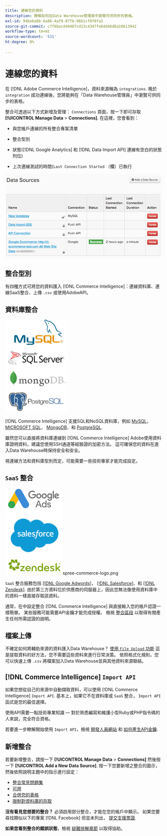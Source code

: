 ```yaml
---
title: 連線您的資料
description: 瞭解如何在Data Warehouse管理員中瀏覽可供同步的表格。
exl-id: 94beba8b-6a86-4af9-87fb-96b1cf8f8fa2
source-git-commit: c7f6bacd49487cd13c4347fe6dd46d6a10613942
workflow-type: tm+mt
source-wordcount: '531'
ht-degree: 0%

---
```


# 連線您的資料

在 [!DNL Adobe Commerce Intelligence]，資料來源稱為 `integrations`. 晚於 `integration` 成功連線後，您將能夠在「Data Warehouse管理員」中瀏覽可供同步的表格。

整合可透過以下方式新增及管理： `Connections` 頁面，按一下即可存取 **[!UICONTROL Manage Data** > **Connections]**. 在這裡，您會看到：

* 與您帳戶連線的所有整合專案清單

* 整合型別

* 狀態([!DNL Google Analytics] 和 [!DNL Data Import API] 連線有空白的狀態列位)

* 上次連線測試的時間(`Last Connection Started` （欄）已執行

![Data\_Sources\_Table.png](../../../assets/Data_Sources_Table.png)

## 整合型別

有四種方式可將您的資料匯入 [!DNL Commerce Intelligence]：連線資料庫、連線SaaS整合、上傳 `.csv` 或使用AdobeAPI。

## 資料庫整合

![Database\_icons.jpg](../../../assets/Database_icons.jpg)

[!DNL Commerce Intelligence] 支援SQL和NoSQL資料庫，例如 [MySQL](../../importing-data/integrations/mysql-via-ssh-tunnel.md)， [MICROSOFT SQL](../integrations/microsoft-sql-server.md)， [MongoDB](../integrations/mongodb-via-ssh-tunnel.md)、和 [PostgreSQL](../integrations/postgresql.md).

雖然您可以直接將資料庫連線到 [!DNL Commerce Intelligence] Adobe使用資料庫證明資料，建議您使用SSH通道等經驗證的加密方法。 這可確保您的資料在進入Data Warehouse時保持安全和安全。

視連線方法和資料庫型別而定，可能需要一些技術專家才能完成設定。

## `SaaS` 整合

![](../../../assets/SaaS_icons.jpg)spree-commerce-logo.png

`SaaS` 整合服務包括 [[!DNL Google Adwords]](../integrations/google-adwords.md)， [[!DNL Salesforce]](../integrations/salesforce.md)、和 [[!DNL Zendesk]](../integrations/zendesk.md). 由於第三方資料位於供應商的伺服器上，因此您無法像使用資料庫中的資料一樣直接存取該資料。

通常，在中設定整合 [!DNL Commerce Intelligence] 與直接輸入您的帳戶認證一樣簡單。 某些服務可能需要API金鑰才能完成授權。 檢視 [整合區段](../integrations/integrations.md) 以取得有關產生任何所需認證的說明。

## 檔案上傳

不確定如何將輔助來源的資料匯入Data Warehouse？ [使用 `File Upload` 功能](../connecting-data/using-file-uploader.md) 這是提取資料的好方法，您不需要這些資料來進行日常決策。 依照格式化規則，您可以快速上傳 `.csv` 將檔案加入Data Warehouse並與其他資料來源聯結。

## [!DNL Commerce Intelligence] `Import API`

如果您想從自己的來源中自動擷取資料，可以使用 [!DNL Commerce Intelligence] `Import API`. 基本上，如果它不在資料庫或 `SaaS` 整合， `Import API` 函式是您的最佳選擇。

使用API需要一點技術專業知識 — 對於熟悉編寫和維護小型Ruby或PHP指令碼的人來說，完全符合資格。

若要進一步瞭解開始使用 `Import API`，檢視 [開發人員網站](https://developer.adobe.com/commerce/services/reporting/) 和 [如何產生API金鑰](https://developer.adobe.com/commerce/services/reporting/import-api/).

## 新增整合

若要新增整合，請按一下 **[!UICONTROL Manage Data** > **Connections]** 然後按一下 **[!UICONTROL Add a New Data Source]**. 按一下您要新增之整合的圖示，然後依照說明主題中的指示進行設定：

* [整合常見問題集](https://support.magento.com/hc/en-us/sections/360003161871-Integration-FAQ)
* [可用 ](../integrations/integrations.md)
* [合併您的表格](../../../best-practices/consolidating-your-tables.md)
* [限制對資料庫的存取](../../../administrator/account-management/restrict-db-access.md)

**沒有看見您想要的整合？** 必須啟用部分整合，才能在您的帳戶中顯示。 如果您要尋找類似以下的專案 [!DNL Facebook] 但並未列出， [提交支援票證](https://experienceleague.adobe.com/docs/commerce-knowledge-base/kb/troubleshooting/miscellaneous/mbi-service-policies.html).

**如果您看到整合的錯誤狀態**，檢視 [疑難排解章節](https://support.magento.com/hc/en-us/sections/360003078151) 以取得協助。
